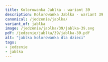 ```yaml
---
title: Kolorowanka Jablka - wariant 39
description: Kolorowanka Jablka - wariant 39
canonical: /jedzenie/jablka/
variant_of: jablka
image: /jedzenie/jablka/39/jablka-39.svg
pdf: /jedzenie/jablka/39/jablka-39.pdf
alt: "jablka kolorowanka dla dzieci"
tags:
- jedzenie
- jablka
---
```

